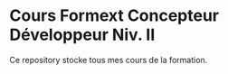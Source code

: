 # Cours Formext Concepteur Développeur Niv. II

Ce repository stocke tous mes cours de la formation.
